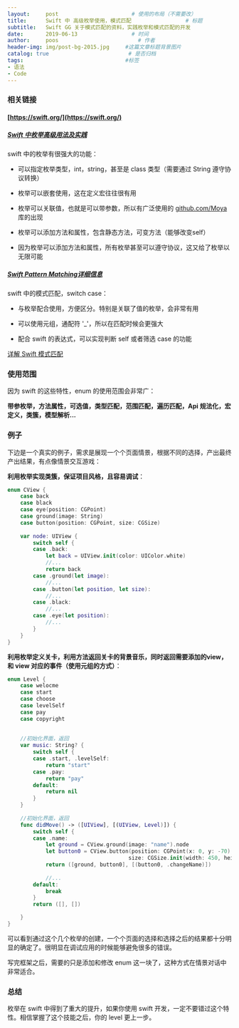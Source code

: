 ```yaml
---
layout:     post                       # 使用的布局（不需要改）
title:      Swift 中 高级枚举使用，模式匹配                 # 标题
subtitle:   Swift GG 关于模式匹配的资料，实践枚举和模式匹配的开发             #副标题
date:       2019-06-13                 # 时间
author:     poos                         # 作者
header-img: img/post-bg-2015.jpg     #这篇文章标题背景图片
catalog: true                         # 是否归档
tags:                                #标签
- 语法
- Code
---
```


### 相关链接

#### [https://swift.org/](https://swift.org/)
##### [Swift 中枚举高级用法及实践](https://swift.gg/2015/11/20/advanced-practical-enum-examples/)

swift 中的枚举有很强大的功能：

- 可以指定枚举类型，int，string，甚至是 class 类型（需要通过 String 遵守协议转换）

- 枚举可以嵌套使用，这在定义宏往往很有用

- 枚举可以关联值，也就是可以带参数，所以有广泛使用的 [github.com/Moya](https://github.com/Moya/Moya) 库的出现

- 枚举可以添加方法和属性，包含静态方法，可变方法（能够改变self）

- 因为枚举可以添加方法和属性，所有枚举甚至可以遵守协议，这又给了枚举以无限可能

##### [Swift Pattern Matching详细信息](http://appventure.me/2015/08/20/swift-pattern-matching-in-detail/)

swift 中的模式匹配，switch case：

- 与枚举配合使用，方便区分。特别是关联了值的枚举，会非常有用

- 可以使用元组，通配符 '_'，所以在匹配时候会更强大

- 配合 swift 的表达式，可以实现判断 self 或者筛选 case 的功能

[详解 Swift 模式匹配](https://swift.gg/2015/10/27/swift-pattern-matching-in-detail/)

### 使用范围

因为 swift 的这些特性，enum 的使用范围会非常广：


**带参枚举，方法属性，可选值，类型匹配，范围匹配，遍历匹配，Api 规法化，宏定义，类簇，模型解析...**


### 例子

下边是一个真实的例子，需求是展现一个个页面情景，根据不同的选择，产出最终产出结果，有点像情景交互游戏：

**利用枚举实现类簇，保证项目风格，且容易调试**：

```swift
enum CView {
    case back
    case black
    case eye(position: CGPoint)
    case ground(image: String)
    case button(position: CGPoint, size: CGSize)
    
    var node: UIView {
        switch self {
        case .back:
            let back = UIView.init(color: UIColor.white)
            //...
            return back
        case .ground(let image):
            //...
        case .button(let position, let size):
            //...
        case .black:
            //...
        case .eye(let position):
            //...
        }
    }
}
```


**利用枚举定义关卡，利用方法返回关卡的背景音乐，同时返回需要添加的view，和 view 对应的事件（使用元组的方式）**：

```swift
enum Level {
    case welocme
    case start
    case choose
    case levelSelf
    case pay
    case copyright
    
    
    //初始化界面，返回
    var music: String? {
        switch self {
        case .start, .levelSelf:
            return "start"
        case .pay:
            return "pay"
        default:
            return nil
        }
    }
    
    //初始化界面，返回
    func didMove() -> ([UIView], [(UIView, Level)]) {
        switch self {
        case .name:
            let ground = CView.ground(image: "name").node
            let button0 = CView.button(position: CGPoint(x: 0, y: -70),
                                      size: CGSize.init(width: 450, height: 100)).node
            return ([ground, button0], [(button0, .changeName)])
            
            //...
        default:
            break
        }
        return ([], [])

    }
}
```


可以看到通过这个几个枚举的创建，一个个页面的选择和选择之后的结果都十分明显的确定了。很明显在调试应用的时候能够避免很多的错误。


写完框架之后，需要的只是添加和修改 enum 这一块了，这种方式在情景对话中非常适合。


### 总结

枚举在 swift 中得到了重大的提升，如果你使用 swift 开发，一定不要错过这个特性。相信掌握了这个技能之后，你的 level 更上一步。